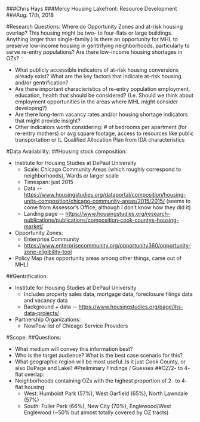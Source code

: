 ###Chris Hays
###Mercy Housing Lakefront: Resource Development
###Aug. 17th, 2018

#Research Questions:
Where do Opportunity Zones and at-risk housing overlap? This housing might be two- to four-flats or large buildings. Anything larger than single-family.) Is there an opportunity for MHL to preserve low-income housing in gentrifying neighborhoods, particularly to serve re-entry populations? Are there low-income housing shortages in OZs?
* What publicly accessible indicators of at-risk housing conversions already exist? What are the key factors that indicate at-risk housing and/or gentrification?
* Are there important characteristics of re-entry population employment, education, health that should be considered? (I.e. Should we think about employment opportunities in the areas where MHL might consider developing?)
* Are there long-term vacancy rates and/or housing shortage indicators that might provide insight?
* Other indicators worth considering: # of bedrooms per apartment (for re-entry mothers) or avg square footage, access to resources like public transportation or IL Qualified Allocation Plan from IDA characteristics

#Data Availability:
##Housing stock composition:
* Institute for Housing Studies at DePaul University
  * Scale: Chicago Community Areas (which roughly correspond to neighborhoods), Wards or larger scale
  * Timespan: just 2015
  * Data -- https://www.housingstudies.org/dataportal/composition/housing-units-composition/chicago-community-areas/2015/2015/ (seems to come from Assessor’s Office, although I don’t know how they did it)
  * Landing page -- https://www.housingstudies.org/research-publications/publications/composition-cook-countys-housing-market/  
* Opportunity Zones:
  * Enterprise Community
  * https://www.enterprisecommunity.org/opportunity360/opportunity-zone-eligibility-tool
* Policy Map (has opportunity areas among other things, came out of MHL)

##Gentrification:
* Institute for Housing Studies at DePaul University
  * Includes property sales data, mortgage data, foreclosure filings data and vacancy data
  * Background + data -- https://www.housingstudies.org/page/ihs-data-projects/
* Partnership Organizations:
  * NowPow list of Chicago Service Providers

#Scope:
##Questions:
* What medium will convey this information best?
* Who is the target audience? What is the best case scenario for this?
* What geographic region will be most useful. Is it just Cook County, or also DuPage and Lake?
#Preliminary Findings / Guesses
##OZ/2- to 4- flat overlap:
* Neighborhoods containing OZs with the highest proportion of 2- to 4- flat housing
  * West: Humboldt Park (57%), West Garfield (65%), North Lawndale (57%)
  * South: Fuller Park (66%), New City (70%), Englewood/West Englewood (~50% but almost totally covered by OZ tracts)  
